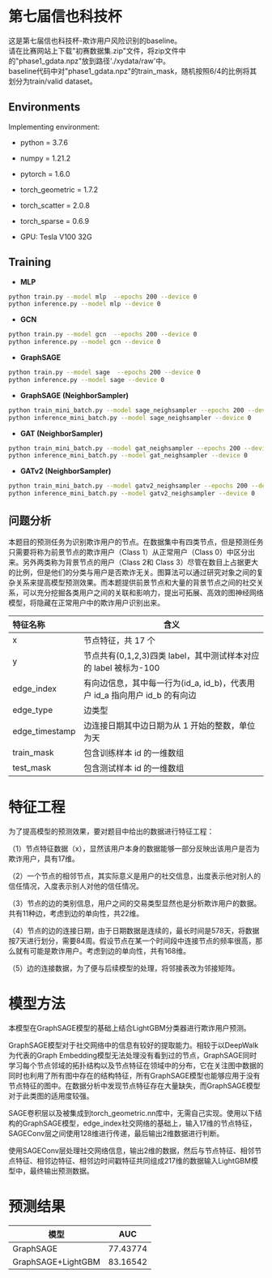 # 第七届信也科技杯
这是第七届信也科技杯-欺诈用户风险识别的baseline。    
请在比赛网站上下载"初赛数据集.zip"文件，将zip文件中的"phase1_gdata.npz"放到路径'./xydata/raw'中。  
baseline代码中对"phase1_gdata.npz"的train_mask，随机按照6/4的比例将其划分为train/valid dataset。


## Environments
Implementing environment:  
- python = 3.7.6
- numpy = 1.21.2  
- pytorch = 1.6.0  
- torch_geometric = 1.7.2  
- torch_scatter = 2.0.8  
- torch_sparse = 0.6.9  

- GPU: Tesla V100 32G  


## Training

- **MLP**
```bash
python train.py --model mlp  --epochs 200 --device 0
python inference.py --model mlp --device 0
```

- **GCN**
```bash
python train.py --model gcn  --epochs 200 --device 0
python inference.py --model gcn --device 0
```

- **GraphSAGE**
```bash
python train.py --model sage  --epochs 200 --device 0
python inference.py --model sage --device 0
```

- **GraphSAGE (NeighborSampler)**
```bash
python train_mini_batch.py --model sage_neighsampler --epochs 200 --device 0
python inference_mini_batch.py --model sage_neighsampler --device 0
```

- **GAT (NeighborSampler)**
```bash
python train_mini_batch.py --model gat_neighsampler --epochs 200 --device 0
python inference_mini_batch.py --model gat_neighsampler --device 0
```

- **GATv2 (NeighborSampler)**
```bash
python train_mini_batch.py --model gatv2_neighsampler --epochs 200 --device 0
python inference_mini_batch.py --model gatv2_neighsampler --device 0
```

## 问题分析
​	本题目的预测任务为识别欺诈用户的节点。在数据集中有四类节点，但是预测任务只需要将称为前景节点的欺诈用户（Class 1）从正常用户（Class 0）中区分出来。另外两类称为背景节点的用户（Class 2和 Class 3）尽管在数目上占据更大的比例，但是他们的分类与用户是否欺诈无关。图算法可以通过研究对象之间的复杂关系来提高模型预测效果。而本题提供前景节点和大量的背景节点之间的社交关系，可以充分挖掘各类用户之间的关联和影响力，提出可拓展、高效的图神经网络模型，将隐藏在正常用户中的欺诈用户识别出来。

| 特征名称 | 含义  |
|  :----  | ----  |
| x              | 节点特征，共 17 个                                           |
| y              | 节点共有(0,1,2,3)四类 label，其中测试样本对应的 label 被标为-100 |
| edge_index     | 有向边信息，其中每一行为(id_a, id_b)，代表用户 id_a 指向用户 id_b 的有向边 |
| edge_type      | 边类型                                                       |
| edge_timestamp | 边连接日期其中边日期为从 1 开始的整数，单位为天              |
| train_mask     | 包含训练样本 id 的一维数组                                   |
| test_mask      | 包含测试样本 id 的一维数组 |

# 特征工程

为了提高模型的预测效果，要对题目中给出的数据进行特征工程：

（1）节点特征数据（x），显然该用户本身的数据能够一部分反映出该用户是否为欺诈用户，具有17维。

（2）一个节点的相邻节点，其实际意义是用户的社交信息，出度表示他对别人的信任情况，入度表示别人对他的信任情况。

（3）节点的边的类别信息，用户之间的交易类型显然也是分析欺诈用户的数据。共有11种边，考虑到边的单向性，共22维。

（4）节点的边的连接日期，由于日期数据是连续的，最长时间是578天，将数据按7天进行划分，需要84周。假设节点在某一个时间段中连接节点的频率很高，那么就有可能是欺诈用户。考虑到边的单向性，共有168维。

（5）边的连接数据，为了便与后续模型的处理，将邻接表改为邻接矩阵。

# 模型方法

​	本模型在GraphSAGE模型的基础上结合LightGBM分类器进行欺诈用户预测。

​	GraphSAGE模型对于社交网络中的信息有较好的提取能力。相较于以DeepWalk为代表的Graph Embedding模型无法处理没有看到过的节点，GraphSAGE同时学习每个节点邻域的拓扑结构以及节点特征在领域中的分布，它在关注图中数据的同时也利用了所有图中存在的结构特征，所有GraphSAGE模型也能够应用于没有节点特征的图中。在数据分析中发现节点特征存在大量缺失，而GraphSAGE模型对于此类图的适用度较强。

​	SAGE卷积层以及被集成到torch_geometric.nn库中，无需自己实现。使用以下结构的GraphSAGE模型，edge_index社交网络的基础上，输入17维的节点特征，SAGEConv层之间使用128维进行传递，最后输出2维数据进行判断。

​	使用SAGEConv层处理社交网络信息，输出2维的数据，然后与节点特征、相邻节点特征、相邻边特征、相邻边时间戳特征共同组成217维的数据输入LightGBM模型中，最终输出预测数据。

# 预测结果

| 模型               | AUC      |
| ------------------ | -------- |
| GraphSAGE          | 77.43774 |
| GraphSAGE+LightGBM | 83.16542 |

